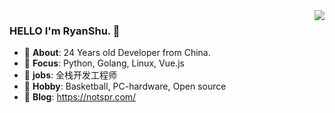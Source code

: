 <img align="right" src="https://github-readme-stats.vercel.app/api?username=sususama5555&show_icons=true&icon_color=CE1D2D&text_color=718096&theme=radical" />

### HELLO I'm RyanShu. 👋

- :boy: **About**: 24 Years old Developer from China.
- :orange_book: **Focus**: Python, Golang, Linux, Vue.js
- :hammer: **jobs**: 全栈开发工程师
- :basketball: **Hobby**: Basketball, PC-hardware, Open source
- :seedling: **Blog**: https://notspr.com/

